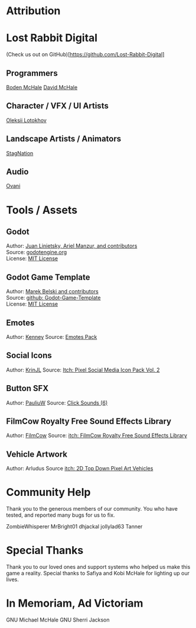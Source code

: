 # Attribution

# Lost Rabbit Digital
(Check us out on GitHub)[https://github.com/Lost-Rabbit-Digital]

## Programmers
[Boden McHale](https://www.bodenmchale.com/)
[David McHale](https://bsky.app/profile/heartcoded.bsky.social)

## Character / VFX / UI Artists
[Oleksii Lotokhov](https://lanigram.imgbb.com/)

## Landscape Artists / Animators
[StagNation](https://x.com/StagnationDraws)

## Audio
[Ovani](https://ovanisound.com/)

# Tools / Assets
## Godot
Author: [Juan Linietsky, Ariel Manzur, and contributors](https://godotengine.org/contact)  
Source: [godotengine.org](https://godotengine.org/)  
License: [MIT License](https://github.com/godotengine/godot/blob/master/LICENSE.txt) 

## Godot Game Template
Author: [Marek Belski and contributors](https://github.com/Maaack/Godot-Game-Template/graphs/contributors)  
Source: [github: Godot-Game-Template](https://github.com/Maaack/Godot-Game-Template)  
License: [MIT License](LICENSE.txt)  

## Emotes
Author: [Kenney](https://kenney.nl/)
Source: [Emotes Pack](https://kenney.nl/assets/emotes-pack)
	
## Social Icons
Author: [KrinJL](https://krinjl.itch.io/)
Source: [Itch: Pixel Social Media Icon Pack Vol. 2](https://krinjl.itch.io/icons2)

## Button SFX
Author: [PauliuW](https://opengameart.org/users/pauliuw)
Source: [Click Sounds (6)](https://opengameart.org/content/click-sounds6)

## FilmCow Royalty Free Sound Effects Library
Author: [FilmCow](https://filmcow.itch.io/)
Source: [itch: FilmCow Royalty Free Sound Effects Library](https://filmcow.itch.io/filmcow-sfx)

## Vehicle Artwork
Author: Arludus
Source [itch: 2D Top Down Pixel Art Vehicles](https://arludus.itch.io/2d-top-down-180-pixel-art-vehicles)

# Community Help
Thank you to the generous members of our community. 
You who have tested, and reported many bugs for us to fix.

ZombieWhisperer
MrBright01 
dhjackal
jollylad63
Tanner

# Special Thanks
Thank you to our loved ones and support systems who helped us make this game a reality.
Special thanks to Safiya and Kobi McHale for lighting up our lives.

# In Memoriam, Ad Victoriam
GNU Michael McHale
GNU Sherri Jackson
